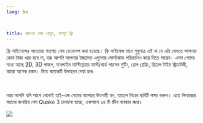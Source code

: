 ```yaml
---
lang: bn



title: অসংখ্য গেম খেলুন, সম্পূর্ণ ফ্রি
---
```


ফ্রি লাইসেন্সের আওতায় শতশত গেম ডেভেলপ করা হয়েছে। ফ্রি লাইসেন্স মানে শুধুমাত্র এই না যে এটা খেলতে আপনার কোন টাকা খরচ হবে না, বরং আপনি আপনার ইচ্ছামত এগুলোর সোর্সকোড পরিবর্তনও করে নিতে পারেন। এসব গেমের মধ্যে আছে 2D, 3D পাজল, অনলাইন মাল্টিপ্লেয়ার ফার্স্ট/থার্ড পারসন শুটিং, রোল প্লেয়িং, রিয়েল টাইম স্ট্র্যাটেজী, আরো অনেক রকম। নিচে কয়েকটি উদাহরন দেয়া হলঃ

<div id="items">



<br class="clearboth" />


আর আপনি যদি আগে থেকেই হাই-এন্ড গেমের ব্যাপারে উৎসাহী হন, তাহলে নিচের ছবিটি লক্ষ্য করুন। এতে লিনাক্সের অত্যন্ত জনপ্রিয় গেম Quake 3 চালানো হচ্ছে, একসাথে ২৪ টি স্ক্রীন ব্যবহার করে।

<a href="Images/quake_24_screens.jpg"><img src="Images/quake_24_screens_thumbnail.jpg" /></a>




